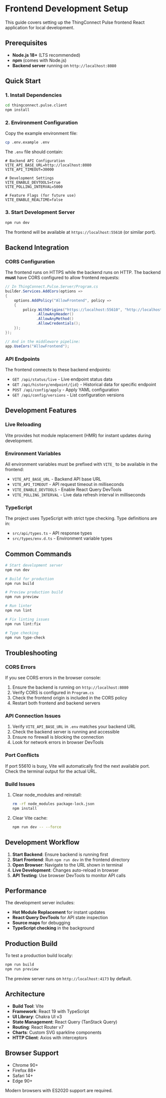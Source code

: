 # Frontend Development Setup

This guide covers setting up the ThingConnect Pulse frontend React application for local development.

## Prerequisites

- **Node.js 18+** (LTS recommended)
- **npm** (comes with Node.js)
- **Backend server** running on `http://localhost:8080`

## Quick Start

### 1. Install Dependencies

```bash
cd thingconnect.pulse.client
npm install
```

### 2. Environment Configuration

Copy the example environment file:

```bash
cp .env.example .env
```

The `.env` file should contain:

```env
# Backend API Configuration  
VITE_API_BASE_URL=http://localhost:8080
VITE_API_TIMEOUT=30000

# Development Settings
VITE_ENABLE_DEVTOOLS=true
VITE_POLLING_INTERVAL=5000

# Feature Flags (for future use)
VITE_ENABLE_REALTIME=false
```

### 3. Start Development Server

```bash
npm run dev
```

The frontend will be available at `https://localhost:55610` (or similar port).

## Backend Integration

### CORS Configuration

The frontend runs on HTTPS while the backend runs on HTTP. The backend **must** have CORS configured to allow frontend requests:

```csharp
// In ThingConnect.Pulse.Server/Program.cs
builder.Services.AddCors(options =>
{
    options.AddPolicy("AllowFrontend", policy =>
    {
        policy.WithOrigins("https://localhost:55610", "http://localhost:55610", "https://localhost:5173", "http://localhost:5173")
              .AllowAnyHeader()
              .AllowAnyMethod()
              .AllowCredentials();
    });
});

// And in the middleware pipeline:
app.UseCors("AllowFrontend");
```

### API Endpoints

The frontend connects to these backend endpoints:

- `GET /api/status/live` - Live endpoint status data
- `GET /api/history/endpoint/{id}` - Historical data for specific endpoint
- `POST /api/config/apply` - Apply YAML configuration
- `GET /api/config/versions` - List configuration versions

## Development Features

### Live Reloading

Vite provides hot module replacement (HMR) for instant updates during development.

### Environment Variables

All environment variables must be prefixed with `VITE_` to be available in the frontend:

- `VITE_API_BASE_URL` - Backend API base URL
- `VITE_API_TIMEOUT` - API request timeout in milliseconds
- `VITE_ENABLE_DEVTOOLS` - Enable React Query DevTools
- `VITE_POLLING_INTERVAL` - Live data refresh interval in milliseconds

### TypeScript

The project uses TypeScript with strict type checking. Type definitions are in:

- `src/api/types.ts` - API response types
- `src/types/env.d.ts` - Environment variable types

## Common Commands

```bash
# Start development server
npm run dev

# Build for production
npm run build

# Preview production build
npm run preview

# Run linter
npm run lint

# Fix linting issues
npm run lint:fix

# Type checking
npm run type-check
```

## Troubleshooting

### CORS Errors

If you see CORS errors in the browser console:

1. Ensure the backend is running on `http://localhost:8080`
2. Verify CORS is configured in `Program.cs`
3. Check the frontend origin is included in the CORS policy
4. Restart both frontend and backend servers

### API Connection Issues

1. Verify `VITE_API_BASE_URL` in `.env` matches your backend URL
2. Check the backend server is running and accessible
3. Ensure no firewall is blocking the connection
4. Look for network errors in browser DevTools

### Port Conflicts

If port 55610 is busy, Vite will automatically find the next available port. Check the terminal output for the actual URL.

### Build Issues

1. Clear node_modules and reinstall:
   ```bash
   rm -rf node_modules package-lock.json
   npm install
   ```

2. Clear Vite cache:
   ```bash
   npm run dev -- --force
   ```

## Development Workflow

1. **Start Backend**: Ensure backend is running first
2. **Start Frontend**: Run `npm run dev` in the frontend directory
3. **Open Browser**: Navigate to the URL shown in terminal
4. **Live Development**: Changes auto-reload in browser
5. **API Testing**: Use browser DevTools to monitor API calls

## Performance

The development server includes:

- **Hot Module Replacement** for instant updates
- **React Query DevTools** for API state inspection
- **Source maps** for debugging
- **TypeScript checking** in the background

## Production Build

To test a production build locally:

```bash
npm run build
npm run preview
```

The preview server runs on `http://localhost:4173` by default.

## Architecture

- **Build Tool**: Vite
- **Framework**: React 19 with TypeScript
- **UI Library**: Chakra UI v3
- **State Management**: React Query (TanStack Query)
- **Routing**: React Router v7
- **Charts**: Custom SVG sparkline components
- **HTTP Client**: Axios with interceptors

## Browser Support

- Chrome 90+
- Firefox 88+
- Safari 14+
- Edge 90+

Modern browsers with ES2020 support are required.